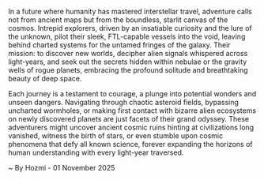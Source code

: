 
In a future where humanity has mastered interstellar travel, adventure calls not from ancient maps but from the boundless, starlit canvas of the cosmos. Intrepid explorers, driven by an insatiable curiosity and the lure of the unknown, pilot their sleek, FTL-capable vessels into the void, leaving behind charted systems for the untamed fringes of the galaxy. Their mission: to discover new worlds, decipher alien signals whispered across light-years, and seek out the secrets hidden within nebulae or the gravity wells of rogue planets, embracing the profound solitude and breathtaking beauty of deep space.

Each journey is a testament to courage, a plunge into potential wonders and unseen dangers. Navigating through chaotic asteroid fields, bypassing uncharted wormholes, or making first contact with bizarre alien ecosystems on newly discovered planets are just facets of their grand odyssey. These adventurers might uncover ancient cosmic ruins hinting at civilizations long vanished, witness the birth of stars, or even stumble upon cosmic phenomena that defy all known science, forever expanding the horizons of human understanding with every light-year traversed.

~ By Hozmi - 01 November 2025
